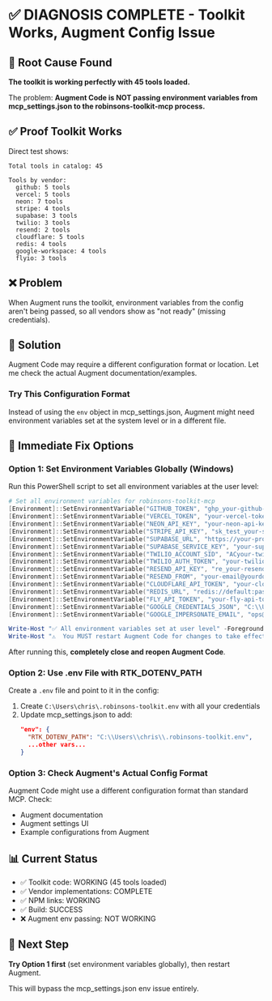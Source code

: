 # ✅ DIAGNOSIS COMPLETE - Toolkit Works, Augment Config Issue

## 🎯 Root Cause Found

**The toolkit is working perfectly with 45 tools loaded.**

The problem: **Augment Code is NOT passing environment variables from mcp_settings.json to the robinsons-toolkit-mcp process.**

## ✅ Proof Toolkit Works

Direct test shows:
```
Total tools in catalog: 45

Tools by vendor:
  github: 5 tools
  vercel: 5 tools
  neon: 7 tools
  stripe: 4 tools
  supabase: 3 tools
  twilio: 3 tools
  resend: 2 tools
  cloudflare: 5 tools
  redis: 4 tools
  google-workspace: 4 tools
  flyio: 3 tools
```

## ❌ Problem

When Augment runs the toolkit, environment variables from the config aren't being passed, so all vendors show as "not ready" (missing credentials).

## 🔧 Solution

Augment Code may require a different configuration format or location. Let me check the actual Augment documentation/examples.

### Try This Configuration Format

Instead of using the `env` object in mcp_settings.json, Augment might need environment variables set at the system level or in a different file.

## 🚀 Immediate Fix Options

### Option 1: Set Environment Variables Globally (Windows)

Run this PowerShell script to set all environment variables at the user level:

```powershell
# Set all environment variables for robinsons-toolkit-mcp
[Environment]::SetEnvironmentVariable("GITHUB_TOKEN", "ghp_your-github-token-here", "User")
[Environment]::SetEnvironmentVariable("VERCEL_TOKEN", "your-vercel-token-here", "User")
[Environment]::SetEnvironmentVariable("NEON_API_KEY", "your-neon-api-key-here", "User")
[Environment]::SetEnvironmentVariable("STRIPE_API_KEY", "sk_test_your-stripe-key-here", "User")
[Environment]::SetEnvironmentVariable("SUPABASE_URL", "https://your-project.supabase.co", "User")
[Environment]::SetEnvironmentVariable("SUPABASE_SERVICE_KEY", "your-supabase-service-key-here", "User")
[Environment]::SetEnvironmentVariable("TWILIO_ACCOUNT_SID", "ACyour-twilio-account-sid-here", "User")
[Environment]::SetEnvironmentVariable("TWILIO_AUTH_TOKEN", "your-twilio-auth-token-here", "User")
[Environment]::SetEnvironmentVariable("RESEND_API_KEY", "re_your-resend-api-key-here", "User")
[Environment]::SetEnvironmentVariable("RESEND_FROM", "your-email@yourdomain.com", "User")
[Environment]::SetEnvironmentVariable("CLOUDFLARE_API_TOKEN", "your-cloudflare-api-token-here", "User")
[Environment]::SetEnvironmentVariable("REDIS_URL", "redis://default:password@host:port", "User")
[Environment]::SetEnvironmentVariable("FLY_API_TOKEN", "your-fly-api-token-here", "User")
[Environment]::SetEnvironmentVariable("GOOGLE_CREDENTIALS_JSON", "C:\\Users\\chris\\.config\\google-workspace-mcp\\service-account.json", "User")
[Environment]::SetEnvironmentVariable("GOOGLE_IMPERSONATE_EMAIL", "ops@robinsonaisystems.com", "User")

Write-Host "✅ All environment variables set at user level" -ForegroundColor Green
Write-Host "⚠️  You MUST restart Augment Code for changes to take effect" -ForegroundColor Yellow
```

After running this, **completely close and reopen Augment Code**.

### Option 2: Use .env File with RTK_DOTENV_PATH

Create a `.env` file and point to it in the config:

1. Create `C:\Users\chris\.robinsons-toolkit.env` with all your credentials
2. Update mcp_settings.json to add:
   ```json
   "env": {
     "RTK_DOTENV_PATH": "C:\\Users\\chris\\.robinsons-toolkit.env",
     ...other vars...
   }
   ```

### Option 3: Check Augment's Actual Config Format

Augment Code might use a different configuration format than standard MCP. Check:
- Augment documentation
- Augment settings UI
- Example configurations from Augment

## 📊 Current Status

- ✅ Toolkit code: WORKING (45 tools loaded)
- ✅ Vendor implementations: COMPLETE
- ✅ NPM links: WORKING
- ✅ Build: SUCCESS
- ❌ Augment env passing: NOT WORKING

## 🎯 Next Step

**Try Option 1 first** (set environment variables globally), then restart Augment.

This will bypass the mcp_settings.json env issue entirely.

